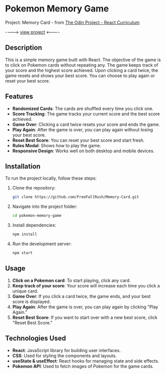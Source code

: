 # Pokemon Memory Game

Project: Memory Card - from [The Odin Project - React Curriculum](https://www.theodinproject.com/lessons/node-path-react-new-memory-card)

----> [view project](https://freefallrush-memory-card.netlify.app/) <----

## Description

This is a simple memory game built with React. The objective of the game is to click on Pokemon cards without repeating any. The game keeps track of your score and the highest score achieved. Upon clicking a card twice, the game resets and shows your best score. You can choose to play again or reset your best score.

## Features

- **Randomized Cards**: The cards are shuffled every time you click one.
- **Score Tracking**: The game tracks your current score and the best score achieved.
- **Game Over**: Clicking a card twice resets your score and ends the game.
- **Play Again**: After the game is over, you can play again without losing your best score.
- **Reset Best Score**: You can reset your best score and start fresh.
- **Rules Modal**: Shows how to play the game.
- **Responsive Design**: Works well on both desktop and mobile devices.

## Installation

To run the project locally, follow these steps:

1. Clone the repository:

   ```bash
   git clone https://github.com/FreeFallRush/Memory-Card.git
   ```

2. Navigate into the project folder:

   ```bash
   cd pokemon-memory-game
   ```

3. Install dependencies:

   ```bash
   npm install
   ```

4. Run the development server:
   ```bash
   npm start
   ```

## Usage

1. **Click on a Pokemon card**: To start playing, click any card.
2. **Keep track of your score**: Your score will increase each time you click a unique card.
3. **Game Over**: If you click a card twice, the game ends, and your best score is displayed.
4. **Play Again**: After the game is over, you can play again by clicking "Play Again."
5. **Reset Best Score**: If you want to start over with a new best score, click "Reset Best Score."

## Technologies Used

- **React**: JavaScript library for building user interfaces.
- **CSS**: Used for styling the components and layouts.
- **useState & useEffect**: React hooks for managing state and side effects.
- **Pokemon API**: Used to fetch images of Pokemon for the game cards.
